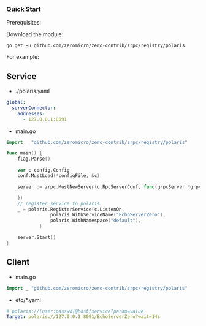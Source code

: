 ### Quick Start

Prerequisites:

Download the module:

```console
go get -u github.com/zeromicro/zero-contrib/zrpc/registry/polaris
```

For example:

## Service

- ./polaris.yaml

```yaml
global:
  serverConnector:
    addresses:
      - 127.0.0.1:8091
```

- main.go

```go
import _ "github.com/zeromicro/zero-contrib/zrpc/registry/polaris"

func main() {
	flag.Parse()

	var c config.Config
	conf.MustLoad(*configFile, &c)

	server := zrpc.MustNewServer(c.RpcServerConf, func(grpcServer *grpc.Server) {

	})
	// register service to polaris
	_ = polaris.RegisterService(c.ListenOn, 
                polaris.WithServiceName("EchoServerZero"),
                polaris.WithNamespace("default"),
            )

	server.Start()
}
```

## Client

- main.go

```go
import _ "github.com/zeromicro/zero-contrib/zrpc/registry/polaris"
```

- etc/\*.yaml

```yaml
# polaris://[user:passwd]@host/service?param=value'
Target: polaris://127.0.0.1:8091/EchoServerZero?wait=14s
```
